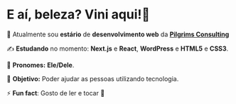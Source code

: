 # E aí, beleza? Vini aqui!👋

🧐 Atualmente sou **estário** de **desenvolvimento web** da **[Pilgrims Consulting](https://pilgrimsconsulting.com.br/)**

✍️ **Estudando** no momento: **Next.js** e **React**, **WordPress** e **HTML5** e **CSS3**.

🎅 **Pronomes:** **Ele/Dele**.

🎯 **Objetivo:** Poder ajudar as pessoas utilizando tecnologia.

⚡ **Fun fact**: Gosto de ler e tocar 🎸

